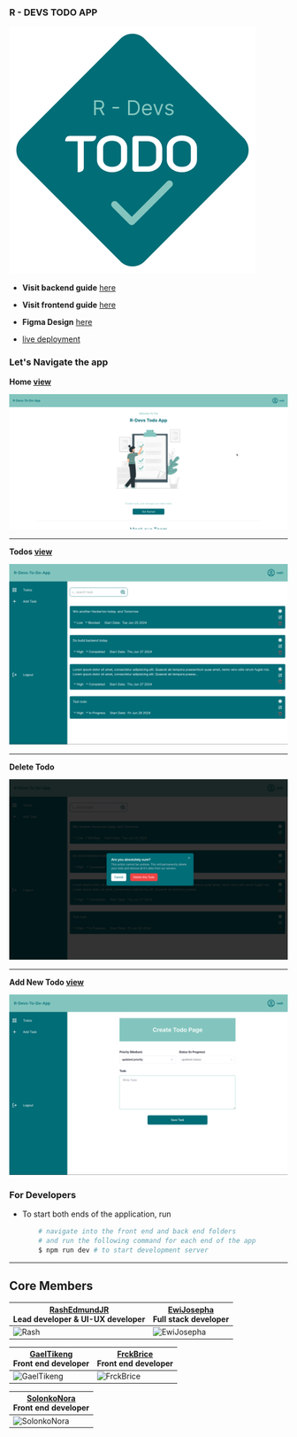 ### R - DEVS TODO APP

![logo](./readme-assets/logo.png)

- __Visit backend guide__ [here](./back-end/README.md)

- __Visit frontend guide__ [here](./front-end//README.md)

- __Figma Design__ [here](https://www.figma.com/design/cq5g4GphhLoGT1pyMJZJWZ/To-do-app-(Community)?node-id=0-1&t=fI60FMwkjA8H5gur-0)

- [live deployment](https://r-dev-to-do.vercel.app/todos)

### Let's Navigate the app

__Home [view](https://r-dev-to-do.vercel.app/todos)__

![home](./readme-assets/r-dev-todo-home.png)

---

__Todos [view](https://r-dev-to-do.vercel.app/todos)__

![all task](./readme-assets/todo-todos.png)

---

__Delete Todo__

![delete todo](./readme-assets/todo-delete-todo.png)

---

__Add New Todo [view](https://r-dev-to-do.vercel.app/todos/add-new/)__

![add new](./readme-assets/todo-add-new.png)

### For Developers

- To start both ends of the application, run

    ```bash
        # navigate into the front end and back end folders
        # and run the following command for each end of the app
        $ npm run dev # to start development server
    ```

---

## __Core Members__

| [RashEdmundJR](https://github.com/rashjredmund) <br /> Lead developer & UI-UX developer     | [EwiJosepha](https://github.com/ewijosepha) <br /> Full stack developer       |
| ------------------------------------------------------------------------------------------- | ----------------------------------------------------------------------------- |
| ![Rash](https://github.com/rashjredmund.png)                                                | ![EwiJosepha](https://github.com/ewijosepha.png)                              |

| [GaelTikeng](https://github.com/gaeltikeng) <br /> Front end developer                      | [FrckBrice](https://github.com/frckbrice) <br /> Front end developer          |
| ------------------------------------------------------------------------------------------- | ----------------------------------------------------------------------------- |
| ![GaelTikeng](https://github.com/gaeltikeng.png)                                            | ![FrckBrice](https://github.com/frckbrice.png)                                |

| [SolonkoNora](https://github.com/solonkonora) <br /> Front end developer
| ---------------------------------------------------------------------------------------------------------------------------------------------------------------------------- |
| ![SolonkoNora](https://github.com/solonkonora.png)
